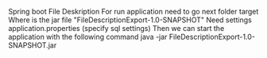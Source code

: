 Spring boot File Deskription
For run application need to go next folder target
Where is the jar file "FileDescriptionExport-1.0-SNAPSHOT"
Need settings application.properties (specify sql settings)
Then we can start the application with the following command
java -jar FileDescriptionExport-1.0-SNAPSHOT.jar